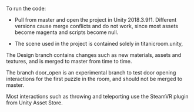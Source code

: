 To run the code:

- Pull from master and open the project in Unity 2018.3.9f1. Different versions cause merge conflicts and do not work, since most assets become magenta and scripts become null.

- The scene used in the project is contained solely in titanicroom.unity, 

The Design branch contains changes such as new materials, assets and textures, and is merged to master from time to time. 

The branch door_open is an experimental branch to test door opening interactions for the first puzzle in the room, and should not be merged to master.

Most interactions such as throwing and teleporting use the SteamVR plugin from Unity Asset Store.
